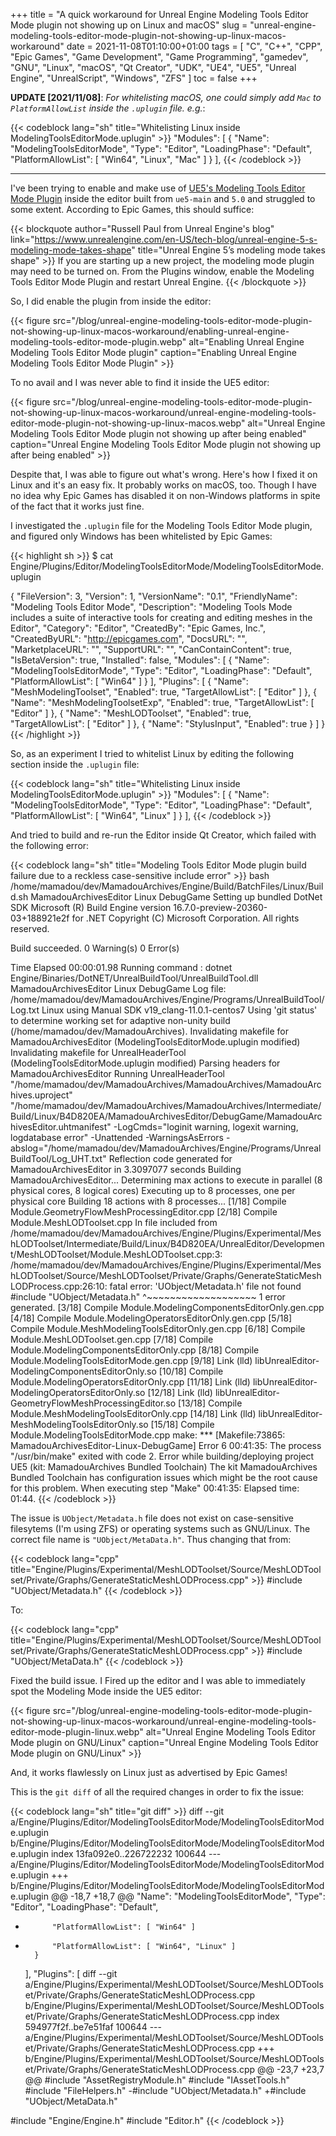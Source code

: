 +++
title = "A quick workaround for Unreal Engine Modeling Tools Editor Mode plugin not showing up on Linux and macOS"
slug = "unreal-engine-modeling-tools-editor-mode-plugin-not-showing-up-linux-macos-workaround"
date = 2021-11-08T01:10:00+01:00
tags = [ "C", "C++", "CPP", "Epic Games", "Game Development", "Game Programming", "gamedev", "GNU", "Linux", "macOS", "Qt Creator", "UDK", "UE4", "UE5", "Unreal Engine", "UnrealScript", "Windows", "ZFS" ]
toc = false
+++

**UPDATE [2021/11/08]**: _For whitelisting macOS, one could simply add <code>Mac</code> to <code>PlatformAllowList</code> inside the <code>.uplugin</code> file. e.g._:

{{< codeblock lang="sh" title="Whitelisting Linux inside ModelingToolsEditorMode.uplugin" >}}
	"Modules": [
		{
			"Name": "ModelingToolsEditorMode",
			"Type": "Editor",
			"LoadingPhase": "Default",
			"PlatformAllowList": [ "Win64", "Linux", "Mac" ]
		}
	],
{{< /codeblock >}}

<hr />

I've been trying to enable and make use of [UE5's Modeling Tools Editor Mode Plugin](https://www.unrealengine.com/en-US/tech-blog/unreal-engine-5-s-modeling-mode-takes-shape) inside the editor built from <code>ue5-main</code> and <code>5.0</code> and struggled to some extent. According to Epic Games, this should suffice:

{{< blockquote author="Russell Paul from Unreal Engine's blog" link="https://www.unrealengine.com/en-US/tech-blog/unreal-engine-5-s-modeling-mode-takes-shape" title="Unreal Engine 5’s modeling mode takes shape" >}}
If you are starting up a new project, the modeling mode plugin may need to be turned on. From the Plugins window, enable the Modeling Tools Editor Mode Plugin and restart Unreal Engine.
{{< /blockquote >}}

So, I did enable the plugin from inside the editor:

{{< figure src="/blog/unreal-engine-modeling-tools-editor-mode-plugin-not-showing-up-linux-macos-workaround/enabling-unreal-engine-modeling-tools-editor-mode-plugin.webp" alt="Enabling Unreal Engine Modeling Tools Editor Mode plugin" caption="Enabling Unreal Engine Modeling Tools Editor Mode Plugin" >}}

To no avail and I was never able to find it inside the UE5 editor:

{{< figure src="/blog/unreal-engine-modeling-tools-editor-mode-plugin-not-showing-up-linux-macos-workaround/unreal-engine-modeling-tools-editor-mode-plugin-not-showing-up-linux-macos.webp" alt="Unreal Engine Modeling Tools Editor Mode plugin not showing up after being enabled" caption="Unreal Engine Modeling Tools Editor Mode plugin not showing up after being enabled" >}}

Despite that, I was able to figure out what's wrong. Here's how I fixed it on Linux and it's an easy fix. It probably works on macOS, too. Though I have no idea why Epic Games has disabled it on non-Windows platforms in spite of the fact that it works just fine.

<!--more-->

I investigated the <code>.uplugin</code> file for the Modeling Tools Editor Mode plugin, and figured only Windows has been whitelisted by Epic Games:

{{< highlight sh >}}
$ cat Engine/Plugins/Editor/ModelingToolsEditorMode/ModelingToolsEditorMode.uplugin

{
	"FileVersion": 3,
	"Version": 1,
	"VersionName": "0.1",
	"FriendlyName": "Modeling Tools Editor Mode",
	"Description": "Modeling Tools Mode includes a suite of interactive tools for creating and editing meshes in the Editor",
	"Category": "Editor",
	"CreatedBy": "Epic Games, Inc.",
	"CreatedByURL": "http://epicgames.com",
	"DocsURL": "",
	"MarketplaceURL": "",
	"SupportURL": "",
	"CanContainContent": true,
	"IsBetaVersion": true,
	"Installed": false,
	"Modules": [
		{
			"Name": "ModelingToolsEditorMode",
			"Type": "Editor",
			"LoadingPhase": "Default",
			"PlatformAllowList": [ "Win64" ]
		}
	],
	"Plugins": [
		{
			"Name": "MeshModelingToolset",
			"Enabled": true,
			"TargetAllowList": [ "Editor" ]
		},
		{
			"Name": "MeshModelingToolsetExp",
			"Enabled": true,
			"TargetAllowList": [ "Editor" ]
		},
		{
			"Name": "MeshLODToolset",
			"Enabled": true,
			"TargetAllowList": [ "Editor" ]
		},
		{
			"Name": "StylusInput",
			"Enabled": true
		}
	]
}
{{< /highlight >}}

So, as an experiment I tried to whitelist Linux by editing the following section inside the <code>.uplugin</code> file:

{{< codeblock lang="sh" title="Whitelisting Linux inside ModelingToolsEditorMode.uplugin" >}}
	"Modules": [
		{
			"Name": "ModelingToolsEditorMode",
			"Type": "Editor",
			"LoadingPhase": "Default",
			"PlatformAllowList": [ "Win64", "Linux" ]
		}
	],
{{< /codeblock >}}

And tried to build and re-run the Editor inside Qt Creator, which failed with the following error:

{{< codeblock lang="sh" title="Modeling Tools Editor Mode plugin build failure due to a reckless case-sensitive include error" >}}
bash /home/mamadou/dev/MamadouArchives/Engine/Build/BatchFiles/Linux/Build.sh MamadouArchivesEditor Linux DebugGame 
Setting up bundled DotNet SDK
Microsoft (R) Build Engine version 16.7.0-preview-20360-03+188921e2f for .NET
Copyright (C) Microsoft Corporation. All rights reserved.


Build succeeded.
    0 Warning(s)
    0 Error(s)

Time Elapsed 00:00:01.98
Running command : dotnet Engine/Binaries/DotNET/UnrealBuildTool/UnrealBuildTool.dll MamadouArchivesEditor Linux DebugGame
Log file: /home/mamadou/dev/MamadouArchives/Engine/Programs/UnrealBuildTool/Log.txt
Linux using Manual SDK v19_clang-11.0.1-centos7
Using 'git status' to determine working set for adaptive non-unity build (/home/mamadou/dev/MamadouArchives).
Invalidating makefile for MamadouArchivesEditor (ModelingToolsEditorMode.uplugin modified)
Invalidating makefile for UnrealHeaderTool (ModelingToolsEditorMode.uplugin modified)
Parsing headers for MamadouArchivesEditor
  Running UnrealHeaderTool "/home/mamadou/dev/MamadouArchives/MamadouArchives/MamadouArchives.uproject" "/home/mamadou/dev/MamadouArchives/MamadouArchives/Intermediate/Build/Linux/B4D820EA/MamadouArchivesEditor/DebugGame/MamadouArchivesEditor.uhtmanifest" -LogCmds="loginit warning, logexit warning, logdatabase error" -Unattended -WarningsAsErrors -abslog="/home/mamadou/dev/MamadouArchives/Engine/Programs/UnrealBuildTool/Log_UHT.txt"
Reflection code generated for MamadouArchivesEditor in 3.3097077 seconds
Building MamadouArchivesEditor...
Determining max actions to execute in parallel (8 physical cores, 8 logical cores)
  Executing up to 8 processes, one per physical core
Building 18 actions with 8 processes...
[1/18] Compile Module.GeometryFlowMeshProcessingEditor.cpp
[2/18] Compile Module.MeshLODToolset.cpp
In file included from /home/mamadou/dev/MamadouArchives/Engine/Plugins/Experimental/MeshLODToolset/Intermediate/Build/Linux/B4D820EA/UnrealEditor/Development/MeshLODToolset/Module.MeshLODToolset.cpp:3:
/home/mamadou/dev/MamadouArchives/Engine/Plugins/Experimental/MeshLODToolset/Source/MeshLODToolset/Private/Graphs/GenerateStaticMeshLODProcess.cpp:26:10: fatal error: 'UObject/Metadata.h' file not found
#include "UObject/Metadata.h"
         ^~~~~~~~~~~~~~~~~~~~
1 error generated.
[3/18] Compile Module.ModelingComponentsEditorOnly.gen.cpp
[4/18] Compile Module.ModelingOperatorsEditorOnly.gen.cpp
[5/18] Compile Module.MeshModelingToolsEditorOnly.gen.cpp
[6/18] Compile Module.MeshLODToolset.gen.cpp
[7/18] Compile Module.ModelingComponentsEditorOnly.cpp
[8/18] Compile Module.ModelingToolsEditorMode.gen.cpp
[9/18] Link (lld) libUnrealEditor-ModelingComponentsEditorOnly.so
[10/18] Compile Module.ModelingOperatorsEditorOnly.cpp
[11/18] Link (lld) libUnrealEditor-ModelingOperatorsEditorOnly.so
[12/18] Link (lld) libUnrealEditor-GeometryFlowMeshProcessingEditor.so
[13/18] Compile Module.MeshModelingToolsEditorOnly.cpp
[14/18] Link (lld) libUnrealEditor-MeshModelingToolsEditorOnly.so
[15/18] Compile Module.ModelingToolsEditorMode.cpp
make: *** [Makefile:73865: MamadouArchivesEditor-Linux-DebugGame] Error 6
00:41:35: The process "/usr/bin/make" exited with code 2.
Error while building/deploying project UE5 (kit: MamadouArchives Bundled Toolchain)
The kit MamadouArchives Bundled Toolchain has configuration issues which might be the root cause for this problem.
When executing step "Make"
00:41:35: Elapsed time: 01:44.
{{< /codeblock >}}

The issue is <code>UObject/Metadata.h</code> file does not exist on case-sensitive filesytems (I'm using ZFS) or operating systems such as GNU/Linux. The correct file name is <code>"UObject/MetaData.h"</code>. Thus changing that from:

{{< codeblock lang="cpp" title="Engine/Plugins/Experimental/MeshLODToolset/Source/MeshLODToolset/Private/Graphs/GenerateStaticMeshLODProcess.cpp" >}}
#include "UObject/Metadata.h"
{{< /codeblock >}}

To:

{{< codeblock lang="cpp" title="Engine/Plugins/Experimental/MeshLODToolset/Source/MeshLODToolset/Private/Graphs/GenerateStaticMeshLODProcess.cpp" >}}
#include "UObject/MetaData.h"
{{< /codeblock >}}

Fixed the build issue. I Fired up the editor and I was able to immediately spot the Modeling Mode inside the UE5 editor:

{{< figure src="/blog/unreal-engine-modeling-tools-editor-mode-plugin-not-showing-up-linux-macos-workaround/unreal-engine-modeling-tools-editor-mode-plugin-linux.webp" alt="Unreal Engine Modeling Tools Editor Mode plugin on GNU/Linux" caption="Unreal Engine Modeling Tools Editor Mode plugin on GNU/Linux" >}}

And, it works flawlessly on Linux just as advertised by Epic Games!

This is the <code>git diff</code> of all the required changes in order to fix the issue:

{{< codeblock lang="sh" title="git diff" >}}
diff --git a/Engine/Plugins/Editor/ModelingToolsEditorMode/ModelingToolsEditorMode.uplugin b/Engine/Plugins/Editor/ModelingToolsEditorMode/ModelingToolsEditorMode.uplugin
index 13fa092e0..226722232 100644
--- a/Engine/Plugins/Editor/ModelingToolsEditorMode/ModelingToolsEditorMode.uplugin
+++ b/Engine/Plugins/Editor/ModelingToolsEditorMode/ModelingToolsEditorMode.uplugin
@@ -18,7 +18,7 @@
 			"Name": "ModelingToolsEditorMode",
 			"Type": "Editor",
 			"LoadingPhase": "Default",
-			"PlatformAllowList": [ "Win64" ]
+			"PlatformAllowList": [ "Win64", "Linux" ]
 		}
 	],
 	"Plugins": [
diff --git a/Engine/Plugins/Experimental/MeshLODToolset/Source/MeshLODToolset/Private/Graphs/GenerateStaticMeshLODProcess.cpp b/Engine/Plugins/Experimental/MeshLODToolset/Source/MeshLODToolset/Private/Graphs/GenerateStaticMeshLODProcess.cpp
index 594977f2f..be7e51faf 100644
--- a/Engine/Plugins/Experimental/MeshLODToolset/Source/MeshLODToolset/Private/Graphs/GenerateStaticMeshLODProcess.cpp
+++ b/Engine/Plugins/Experimental/MeshLODToolset/Source/MeshLODToolset/Private/Graphs/GenerateStaticMeshLODProcess.cpp
@@ -23,7 +23,7 @@
 #include "AssetRegistryModule.h"
 #include "IAssetTools.h"
 #include "FileHelpers.h"
-#include "UObject/Metadata.h"
+#include "UObject/MetaData.h"
 
 #include "Engine/Engine.h"
 #include "Editor.h"
{{< /codeblock >}}

